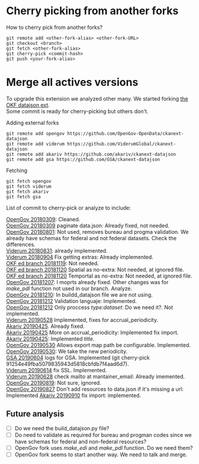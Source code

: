 # Cherry picking from another forks

How to cherry pick from another forks?

```
git remote add <other-fork-alias> <other-fork-URL>
git checkout <branch>
git fetch <other-fork-alias>
git cherry-pick <commit-hash>
git push <your-fork-alias>
```

# Merge all actives versions
To upgrade this extension we analyzed other many. We started forking [the OKF datajson ext](https://github.com/avdata99/ckanext-datajson).  
Some commit is ready for cherry-picking but others don't.  

Adding external forks

```
git remote add opengov https://github.com/OpenGov-OpenData/ckanext-datajson
git remote add viderum https://github.com/ViderumGlobal/ckanext-datajson
git remote add akariv https://github.com/akariv/ckanext-datajson
git remote add gsa https://github.com/GSA/ckanext-datajson
```

Fetching
```
git fetch opengov
git fetch viderum
git fetch akariv
git fetch gsa
```


List of commit to cherry-pick or analyze to include:  

[OpenGov 20180309](https://github.com/OpenGov-OpenData/ckanext-datajson/commit/ae2748f6029b08223b42b6d03ad475957876fed5): Cleaned.  
[OpenGov 20180309](https://github.com/OpenGov-OpenData/ckanext-datajson/commit/b668dcfd23e770b21b838872ee05e6f33287eb8d) paginate data.json: Already fixed, not needed.  
[OpenGov 20180801](https://github.com/OpenGov-OpenData/ckanext-datajson/commit/f5ab8afd54343e0207cb418467dbc7b9ec325c82): Not used, removes bureau and progma validation. We already have schemas for federal and not federal datasets. Check the differences.  
[Viderum 20180831](https://github.com/ViderumGlobal/ckanext-datajson/commit/8cb92134e6e21a25c795557ddecbe14b887e1ef9): already implemented.  
[Viderum 20180904](https://github.com/ViderumGlobal/ckanext-datajson/commit/daedda3ba769150927136a5502db23db4362b2cf) Fix getting extras: Already implemented.   
[OKF ed branch 20181119](https://github.com/okfn/ckanext-datajson/commit/a12768fd165f78112fd7f36f3d442555e7886c30): Not needed.  
[OKF ed branch 20181120](https://github.com/okfn/ckanext-datajson/commit/81b752de7c5bc91cdbc5d70736e169f1caa21a2a) Spatial as no-extra: Not needed, at ignored file.  
[OKF ed branch 20181120](https://github.com/okfn/ckanext-datajson/commit/2be2fe429f95e5b685ca715d2301f254de5588e4) Temportal as no-extra: Not needed, at ignored file.  
[OpenGov 20181207](https://github.com/OpenGov-OpenData/ckanext-datajson/commit/784489ca0ef05659314317d3c836d0e7e4ad5aad): I moprts already fixed. Other changes was for _make_pdl_ function not used in our branch. Analyze.  
[OpenGov 20181210](https://github.com/OpenGov-OpenData/ckanext-datajson/commit/e58fa780b18999738b0518017ca768053109fd53): In buildd_datajson file we are not using.  
[OpenGov 20181212](https://github.com/OpenGov-OpenData/ckanext-datajson/commit/3f50f43ac77def7708c3e409449c72851890c3a0) Validation languaje: Implemented.  
[OpenGov 20181212](https://github.com/OpenGov-OpenData/ckanext-datajson/commit/88eb76cae2aa262cf88c4d8a9e25a841e1ade771) Only proccess _type:dataset_: Do we need it?. Not implemented.  
[Viderum 20190528](https://github.com/ViderumGlobal/ckanext-datajson/commit/205e748b13cd8159d60d29696a6171c70ace62fb) Implemented, fixes for accrual_periodicity.  
[Akariv 20190425](https://github.com/akariv/ckanext-datajson/commit/407294c12dbdd290c0a829748f4a4413a25d96e1). Already fixed.   
[Akariv 20190425](https://github.com/akariv/ckanext-datajson/commit/d0386071216ec69c5981ae32cacc5c15fecf390c) More on accrual_periodicity: Implemented fix import.   
[Akariv 20190425](https://github.com/akariv/ckanext-datajson/commit/1620a73af9330108a8e9ac3a2fa40164d617b32c): Implemented _title_.  
[OpenGov 20190530](https://github.com/OpenGov-OpenData/ckanext-datajson/commit/10691e4c2d1069782caf37dc686afee2d62832e6) Allows export map path be configurable. Implemented.  
[OpenGov 20190530](https://github.com/OpenGov-OpenData/ckanext-datajson/commit/5915c95c5e71b2c440bce255eb187fb5ca002060): We take the new periodicity.  
[GSA 20190604](https://github.com/GSA/ckanext-datajson/commit/91254e49fba5079835943d5818cbfdb7f4aad6d7) logs for GSA. Implemented (git cherry-pick 91254e49fba5079835943d5818cbfdb7f4aad6d7).   
[Viderum 20190614](https://github.com/ViderumGlobal/ckanext-datajson/commit/33660c62bd537f664f3cd0cbd42b30277bf20141) fix SSL. Implemented.   
[Viderum 20190628](https://github.com/ViderumGlobal/ckanext-datajson/commit/873e7c83018ae23eb29c56164561d3f637625f7a) check mailto at mantainer_email: Already imemented.   
[OpenGov 20190819](https://github.com/OpenGov-OpenData/ckanext-datajson/commit/61f216e487dd3a530c61cf8672bd71e425e76160): Not sure, ignored.  
[OpenGov 20190827](https://github.com/OpenGov-OpenData/ckanext-datajson/commit/0d900484a70c2030dccae7511a80e298e081841d) Don't add resources to data.json if it's missing a url: Implemented
[Akariv 20190910](https://github.com/akariv/ckanext-datajson/commit/0fa0cd1c6cc86afc900bab49fe4ac686ab1f6bfa) fix import: implemented.   


## Future analysis

- [ ] Do we need the build_datajson.py file?
- [ ] Do need to validate as required for bureau and progman codes since we have schemas for federal and non-federal resources?
- [ ] OpenGov fork uses _make_edi_ and _make_pdl_ function. Do we need them?
- [ ] OpenGov fork seems to start another way. We need to talk and merge.
